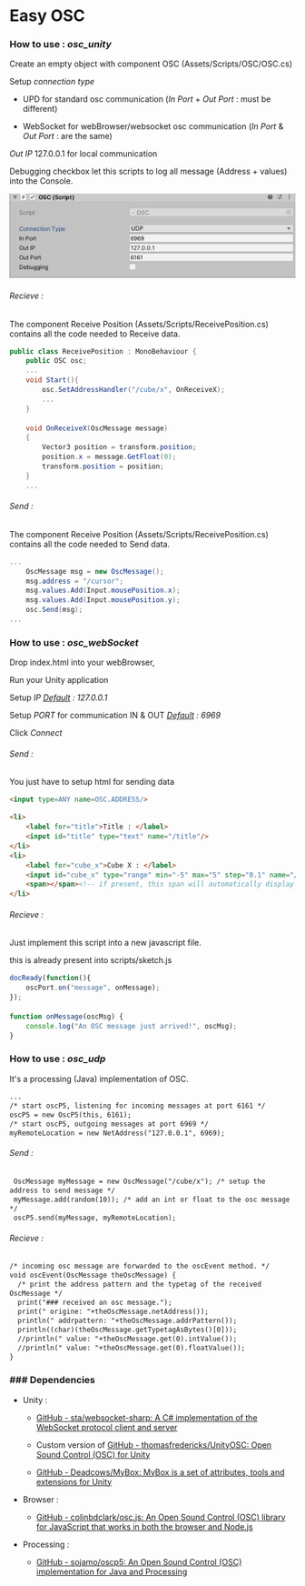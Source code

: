 # Easy OSC

### How to use : *osc_unity*

Create an empty object with component OSC (Assets/Scripts/OSC/OSC.cs)

Setup *connection type* 

- UPD for standard osc communication (*In Port* + *Out Port* : must be different)

- WebSocket for webBrowser/websocket osc communication (*In Port* & *Out Port* : are the same)

*Out IP* 127.0.0.1 for local communication

Debugging checkbox let this scripts to log all message (Address + values)  into the Console.



![setup.gif](./doc/setup.gif)

###### Recieve :

The component Receive Position (Assets/Scripts/ReceivePosition.cs) contains all the code needed to Receive data.

```csharp
public class ReceivePosition : MonoBehaviour {
    public OSC osc;
    ...
    void Start(){
        osc.SetAddressHandler("/cube/x", OnReceiveX);
        ...
    }

    void OnReceiveX(OscMessage message)
    {
        Vector3 position = transform.position;
        position.x = message.GetFloat(0);
        transform.position = position;
    }
    ...
```

###### Send :

The component Receive Position (Assets/Scripts/ReceivePosition.cs) contains all the code needed to Send data.

```csharp
...
    OscMessage msg = new OscMessage();
    msg.address = "/cursor";
    msg.values.Add(Input.mousePosition.x);
    msg.values.Add(Input.mousePosition.y);
    osc.Send(msg);
...
```



### How to use : *osc_webSocket*

Drop index.html into your webBrowser, 

Run your Unity application

Setup *IP* *<u>Default</u> : 127.0.0.1*

Setup *PORT* for communication IN & OUT *<u>Default</u> : 6969*

Click *Connect*

###### Send :

You just have to setup html for sending data 

```html
<input type=ANY name=OSC.ADDRESS/>
```

```html
<li>
    <label for="title">Title : </label>
    <input id="title" type="text" name="/title"/>
</li>
<li>
    <label for="cube_x">Cube X : </label>
    <input id="cube_x" type="range" min="-5" max="5" step="0.1" name="/cube/x"/>
    <span></span><!-- if present, this span will automatically display the value of the input -->
</li>
```

###### Recieve :

Just implement this script into a new javascript file.

this is already present into scripts/sketch.js

```javascript
docReady(function(){
    oscPort.on("message", onMessage);    
});

function onMessage(oscMsg) {
	console.log("An OSC message just arrived!", oscMsg);
}
```



### How to use : *osc_udp*

It's a processing (Java) implementation of OSC.

```processing
...
/* start oscP5, listening for incoming messages at port 6161 */
oscP5 = new OscP5(this, 6161);
/* start oscP5, outgoing messages at port 6969 */
myRemoteLocation = new NetAddress("127.0.0.1", 6969);
```

###### Send :

```processing
 OscMessage myMessage = new OscMessage("/cube/x"); /* setup the address to send message */
 myMessage.add(random(10)); /* add an int or float to the osc message */
 oscP5.send(myMessage, myRemoteLocation); 
```

###### Recieve :

```processing
/* incoming osc message are forwarded to the oscEvent method. */
void oscEvent(OscMessage theOscMessage) {
  /* print the address pattern and the typetag of the received OscMessage */
  print("### received an osc message.");
  print(" origine: "+theOscMessage.netAddress());
  println(" addrpattern: "+theOscMessage.addrPattern());
  println((char)(theOscMessage.getTypetagAsBytes()[0]));
  //println(" value: "+theOscMessage.get(0).intValue());
  //println(" value: "+theOscMessage.get(0).floatValue());
}
```

### ### Dependencies

- Unity : 
  
  - [GitHub - sta/websocket-sharp: A C# implementation of the WebSocket protocol client and server](https://github.com/sta/websocket-sharp)
  
  - Custom version of [GitHub - thomasfredericks/UnityOSC: Open Sound Control (OSC) for Unity](https://github.com/thomasfredericks/UnityOSC)
  
  - [GitHub - Deadcows/MyBox: MyBox is a set of attributes, tools and extensions for Unity](https://github.com/Deadcows/MyBox)

- Browser : 
  
  - [GitHub - colinbdclark/osc.js: An Open Sound Control (OSC) library for JavaScript that works in both the browser and Node.js](https://github.com/colinbdclark/osc.js)

- Processing : 
  
  - [GitHub - sojamo/oscp5: An Open Sound Control (OSC) implementation for Java and Processing](https://github.com/sojamo/oscp5)


